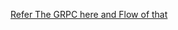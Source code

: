 <a href="https://chat.openai.com/share/5596380d-8fb6-4d03-b8de-89661344f6af">Refer The GRPC here and Flow of that</a>
